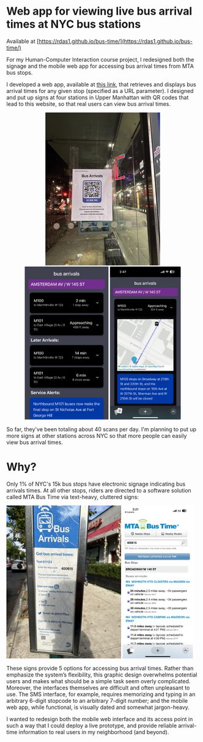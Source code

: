 # Web app for viewing live bus arrival times at NYC bus stations

Available at [https://rdas1.github.io/bus-time/](https://rdas1.github.io/bus-time/)

For my Human-Computer Interaction course project, I redesigned both the signage and the mobile web app for accessing bus arrival times from MTA bus stops.

I developed a web app, available at [this link](https://rdas1.github.io/bus-time/#/403483), that retrieves and displays bus arrival times for any given stop (specified as a URL parameter). I designed and put up signs at four stations in Upper Manhattan with QR codes that lead to this website, so that real users can view bus arrival times. 

<p float="left" align="center">
    <img src="images/example_sign.JPG" alt="My redesigned signage, posted at the Amsterdam Avenue / W 145th St bus stop" height="400"/>
    <img src="images/example_page.JPG" alt="My redesigned webpage, showing bus arrivals at Amsterdam Avenue / W 145th St bus stop" height="400"/>
    <img src="images/example_map.JPG" alt="Expanding a card reveals a map widget indicating live bus locations." height="400"/>
</p>

So far, they've been totaling about 40 scans per day. I'm planning to put up more signs at other stations across NYC so that more people can easily view bus arrival times.


# Why?

Only 1% of NYC's 15k bus stops have electronic signage indicating bus arrivals times. At all other stops, riders are directed to a software solution called MTA Bus Time via text-heavy, cluttered signs:
<p float="left align="center">
    <img src="images/mta_sign.JPG" alt="Current MTA Signage" height="400"/>
    <img src="images/mta_interface.PNG" alt="Current MTA web interface" height="400"/>
</p>
These signs provide 5 options for accessing bus arrival times. Rather than emphasize the system’s flexibility, this graphic design overwhelms potential users and makes what should be a simple task seem overly complicated. Moreover, the interfaces themselves are difficult and often unpleasant to use. The SMS interface, for example, requires memorizing and typing in an arbitrary 6-digit stopcode to an arbitrary 7-digit number; and the mobile web app, while functional, is visually dated and somewhat jargon-heavy.



I wanted to redesign both the mobile web interface and its access point in such a way that I could deploy a live prototype, and provide reliable arrival-time information to real users in my neighborhood (and beyond).
